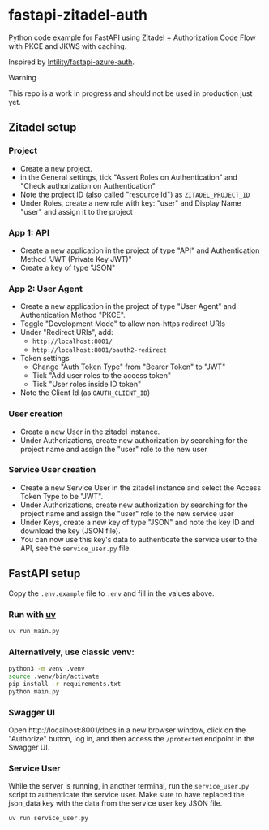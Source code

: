 # fastapi-zitadel-auth

Python code example for FastAPI using Zitadel + Authorization Code Flow with PKCE and JKWS with caching.

Inspired by [Intility/fastapi-azure-auth](https://github.com/Intility/fastapi-azure-auth).

> [!WARNING]
> This repo is a work in progress and should not be used in production just yet.

## Zitadel setup

### Project
* Create a new project. 
* in the General settings, tick "Assert Roles on Authentication" and "Check authorization on Authentication"
* Note the project ID (also called "resource Id") as `ZITADEL_PROJECT_ID`
* Under Roles, create a new role with key: "user" and Display Name "user" and assign it to the project

### App 1: API
* Create a new application in the project of type "API" and Authentication Method "JWT (Private Key JWT)"
* Create a key of type "JSON"

### App 2: User Agent
* Create a new application in the project of type "User Agent" and Authentication Method "PKCE".
* Toggle "Development Mode" to allow non-https redirect URIs
* Under "Redirect URIs", add:
  * `http://localhost:8001/`
  * `http://localhost:8001/oauth2-redirect`
* Token settings
  * Change "Auth Token Type" from "Bearer Token" to "JWT"
  * Tick "Add user roles to the access token"
  * Tick "User roles inside ID token"
* Note the Client Id (as `OAUTH_CLIENT_ID`)

### User creation
* Create a new User in the zitadel instance.
* Under Authorizations, create new authorization by searching for the project name and assign the "user" role to the new user


### Service User creation
* Create a new Service User in the zitadel instance and select the Access Token Type to be "JWT".
* Under Authorizations, create new authorization by searching for the project name and assign the "user" role to the new service user
* Under Keys, create a new key of type "JSON" and note the key ID and download the key (JSON file).
* You can now use this key's data to authenticate the service user to the API, 
see the `service_user.py` file.


## FastAPI setup

Copy the `.env.example` file to `.env` and fill in the values above.

### Run with [uv](https://docs.astral.sh/uv/)

```bash
uv run main.py
```

### Alternatively, use classic venv:

```bash
python3 -m venv .venv
source .venv/bin/activate
pip install -r requirements.txt
python main.py
```

### Swagger UI

Open http://localhost:8001/docs in a new browser window, click on the "Authorize" button, 
log in, and then access the `/protected` endpoint in the Swagger UI.


### Service User

While the server is running, in another terminal, run the `service_user.py` script to authenticate the service user.
Make sure to have replaced the json_data key with the data from the service user key JSON file.

```bash
uv run service_user.py
```

